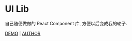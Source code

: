 # UI Lib

自己随便做做的 React Component 库, 方便以后变成我的轮子.

[DEMO](http://nhibiki.github.io/UILib/) | [AUTHOR](https://i.yuuno.cc)